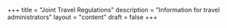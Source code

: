 +++
title = "Joint Travel Regulations"
description = "Information for travel administrators"
layout = "content"
draft = false
+++